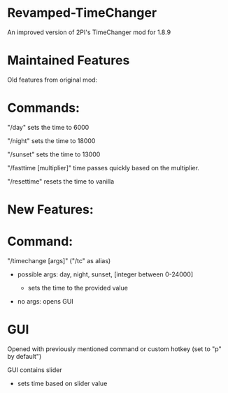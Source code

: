 # Revamped-TimeChanger
An improved version of 2PI's TimeChanger mod for 1.8.9

# Maintained Features
Old features from original mod:

# Commands:
"/day" sets the time to 6000

"/night" sets the time to 18000

"/sunset" sets the time to 13000

"/fasttime [multiplier]" time passes quickly based on the multiplier.

"/resettime" resets the time to vanilla

# New Features:

# Command:
"/timechange [args]" ("/tc" as alias)
  - possible args: day, night, sunset, [integer between 0-24000]
    - sets the time to the provided value

  - no args: opens GUI

# GUI
Opened with previously mentioned command or custom hotkey (set to "p" by default")

GUI contains slider
  - sets time based on slider value
